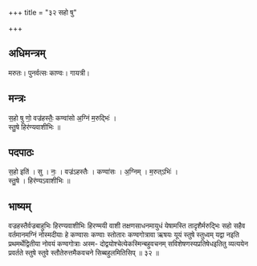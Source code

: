 +++
title = "३२ सहो षु"

+++
## अधिमन्त्रम्
मरुतः। पुनर्वत्सः काण्वः। गायत्री।

## मन्त्रः
स॒हो षु णो॒ वज्र॑हस्तैः॒ कण्वा॑सो अ॒ग्निं म॒रुद्भिः॑ ।  
स्तु॒षे हिर॑ण्यवाशीभिः ॥

## पदपाठः
स॒हो इति॑ । सु । नः॒ । वज्र॑ऽहस्तैः । कण्वा॑सः । अ॒ग्निम् । म॒रुत्ऽभिः॑ ।  
स्तु॒षे । हिर॑ण्यऽवाशीभिः ॥

## भाष्यम्
वज्रहस्तैर्वज्रबाहुभिः हिरण्यवाशीभिः हिरण्मयी वाशी तक्षणसाधनमायुधं येषामस्ति तादृशैर्मरुद्भिः सहो सहैव वर्तमानमग्निं नोस्मदीयाः हे कण्वासः कण्वाः स्तोतारः कण्वगोत्रावा ऋषयः यूयं स्तुषे स्तुध्वम् यद्वा नइति प्रथमर्थेद्वितीया नोवयं कण्वगोत्राः अस्म- दोद्वयोश्चेत्येकस्मिन्बहुवचनम् सविशेषणस्यप्रतिषेधइतितु व्यत्ययेन प्रवर्तते स्तुषे स्तुवे स्तौतेरुत्तमैकवचने सिब्बहुलमितिसिप् ॥ ३२ ॥
